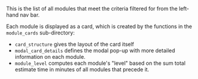 This is the list of all modules that meet the criteria filtered for from the left-hand nav bar.

Each module is displayed as a card, which is created by the functions in the `module_cards` sub-directory:
- `card_structure` gives the layout of the card itself
- `modal_card_details` defines the modal pop-up with more detailed information on each module.
- `module_level` computes each module's "level" based on the sum total estimate time in minutes of all modules that precede it.
